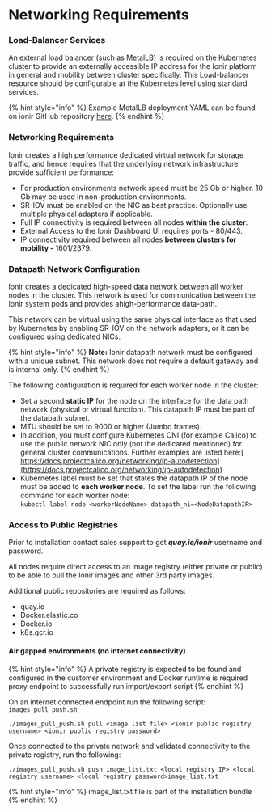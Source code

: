 # Networking Requirements

### Load-Balancer Services

An external load balancer (such as [MetalLB](https://metallb.universe.tf)) is required on the Kubernetes cluster to provide an externally accessible IP address for the Ionir platform in general and mobility between cluster specifically. This Load-balancer resource should be configurable at the Kubernetes level using standard services.

{% hint style="info" %}
Example MetalLB deployment YAML can be found on ionir GitHub repository [here](https://github.com/ionir-cloud/ionir-labs/).
{% endhint %}

### Networking Requirements

Ionir creates a high performance dedicated virtual network for storage traffic, and hence requires that the underlying network infrastructure provide sufficient performance:

* For production environments network speed must be 25 Gb or higher. 10 Gb may be used in non-production environments.
* SR-IOV must be enabled on the NIC as best practice. Optionally use multiple physical adapters if applicable.
* Full IP connectivity is required between all nodes **within the cluster**.
* External Access to the Ionir Dashboard UI requires ports - 80/443.
* IP connectivity required between all nodes **between clusters for mobility -** 1601/2379.

### Datapath Network Configuration

Ionir creates a dedicated high-speed data network between all worker nodes in the cluster. This network is used for communication between the Ionir system pods and provides ahigh-performance data-path.

This network can be virtual using the same physical interface as that used by Kubernetes by enabling SR-IOV on the network adapters, or it can be configured using dedicated NICs.

{% hint style="info" %}
**Note:** Ionir datapath network must be configured with a unique subnet. This network does not require a default gateway and is internal only.
{% endhint %}

The following configuration is required for each worker node in the cluster:

* Set a second **static IP** for the node on the interface for the data path network (physical or virtual function). This datapath IP must be part of the datapath subnet.
* MTU should be set to 9000 or higher (Jumbo frames).
* In addition, you must configure Kubernetes CNI (for example Calico) to use the public network NIC only (not the dedicated mentioned) for general cluster communications. Further examples are listed here:[ https://docs.projectcalico.org/networking/ip-autodetection](https://docs.projectcalico.org/networking/ip-autodetection)
* Kubernetes label must be set that states the datapath IP of the node must be added to **each worker node**. To set the label run the following command for each worker node:\
  `kubectl label node <workerNodeName> datapath_ni=<NodeDatapathIP>`

### Access to Public Registries

Prior to installation contact sales support to get _**quay.io/ionir**_ username and password.

All nodes require direct access to an image registry (either private or public) to be able to pull the Ionir images and other 3rd party images.

Additional public repositories are required as follows:

* quay.io
* Docker.elastic.co
* Docker.io
* k8s.gcr.io

#### **Air gapped environments (no internet connectivity)**

{% hint style="info" %}
A private registry is expected to be found and configured in the customer environment and Docker runtime is required proxy endpoint to successfully run import/export script
{% endhint %}

On an internet connected endpoint run the following script: `images_pull_push.sh`

```
./images_pull_push.sh pull <image list file> <ionir public registry username> <ionir public registry password>
```

Once connected to the private network and validated connectivity to the private registry, run the following:

```
./images_pull_push.sh push image_list.txt <local registry IP> <local registry username> <local registry password>image_list.txt
```

{% hint style="info" %}
image\_list.txt file is part of the installation bundle
{% endhint %}
